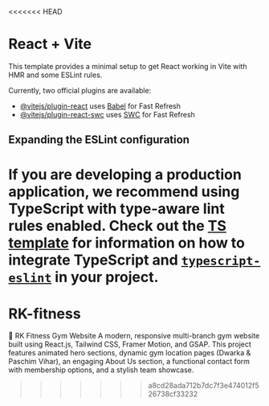 <<<<<<< HEAD
# React + Vite

This template provides a minimal setup to get React working in Vite with HMR and some ESLint rules.

Currently, two official plugins are available:

- [@vitejs/plugin-react](https://github.com/vitejs/vite-plugin-react/blob/main/packages/plugin-react) uses [Babel](https://babeljs.io/) for Fast Refresh
- [@vitejs/plugin-react-swc](https://github.com/vitejs/vite-plugin-react/blob/main/packages/plugin-react-swc) uses [SWC](https://swc.rs/) for Fast Refresh

## Expanding the ESLint configuration

If you are developing a production application, we recommend using TypeScript with type-aware lint rules enabled. Check out the [TS template](https://github.com/vitejs/vite/tree/main/packages/create-vite/template-react-ts) for information on how to integrate TypeScript and [`typescript-eslint`](https://typescript-eslint.io) in your project.
=======
# RK-fitness
💪 RK Fitness Gym Website A modern, responsive multi-branch gym website built using React.js, Tailwind CSS, Framer Motion, and GSAP. This project features animated hero sections, dynamic gym location pages (Dwarka &amp; Paschim Vihar), an engaging About Us section, a functional contact form with membership options, and a stylish team showcase.
>>>>>>> a8cd28ada712b7dc7f3e474012f526738cf33232
